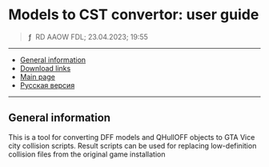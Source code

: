 # Models to CST convertor: user guide
> **ƒ** &nbsp;RD AAOW FDL; 23.04.2023; 19:55

---

- [General information](#general-information)
- [Download links](https://adslbarxatov.github.io/DPArray#vice-city-toolset)
- [Main page](https://adslbarxatov.github.io/ViceCityToolset)
- [Русская версия](https://adslbarxatov.github.io/ViceCityToolset/collision_ru)

---

## General information

This is a tool for converting DFF models and QHullOFF objects to GTA Vice city collision scripts.
Result scripts can be used for replacing low-definition collision files from the original
game installation
